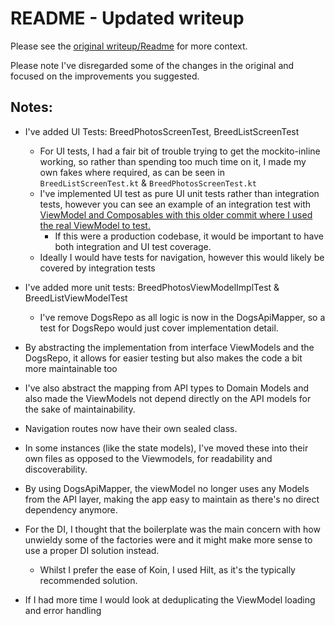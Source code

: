 # README - Updated writeup

Please see the [original writeup/Readme](README_original.md) for more context.

Please note I've disregarded some of the changes in the original and focused on the improvements you suggested.

## Notes:

- I've added UI Tests: BreedPhotosScreenTest, BreedListScreenTest
  - For UI tests, I had a fair bit of trouble trying to get the mockito-inline working, so rather than spending
    too much time on it, I made my own fakes where required, as can be seen in `BreedListScreenTest.kt` & `BreedPhotosScreenTest.kt`
  - I've implemented UI test as pure UI unit tests rather than integration tests,
    however you can see an example of an integration test with [ViewModel and Composables with this older commit where I used the real ViewModel to test.](https://github.com/aljidy/instafetch/commit/0f7a5cdbd3a282aef59bf7e5c821624420d211a4)
    - If this were a production codebase, it would be important to have both integration and UI test coverage.
  - Ideally I would have tests for navigation, however this would likely be covered by integration tests

- I've added more unit tests: BreedPhotosViewModelImplTest & BreedListViewModelTest
  - I've remove DogsRepo as all logic is now in the DogsApiMapper, so a test for DogsRepo would just cover implementation detail.  

- By abstracting the implementation from interface ViewModels and the DogsRepo, it allows for easier testing but also makes the code a bit more maintainable too
- I've also abstract the mapping from API types to Domain Models and also made the ViewModels not depend directly on the API models for the sake of maintainability.
- Navigation routes now have their own sealed class.
- In some instances (like the state models), I've moved these into their own files as opposed to the Viewmodels, for readability and discoverability.  
- By using DogsApiMapper, the viewModel no longer uses any Models from the API layer, making the app easy to maintain as there's no direct dependency anymore.

- For the DI, I thought that the boilerplate was the main concern with how unwieldy some of the factories were and it might make more sense to use a proper DI solution instead.
  - Whilst I prefer the ease of Koin, I used Hilt, as it's the typically recommended solution.

- If I had more time I would look at deduplicating the ViewModel loading and error handling